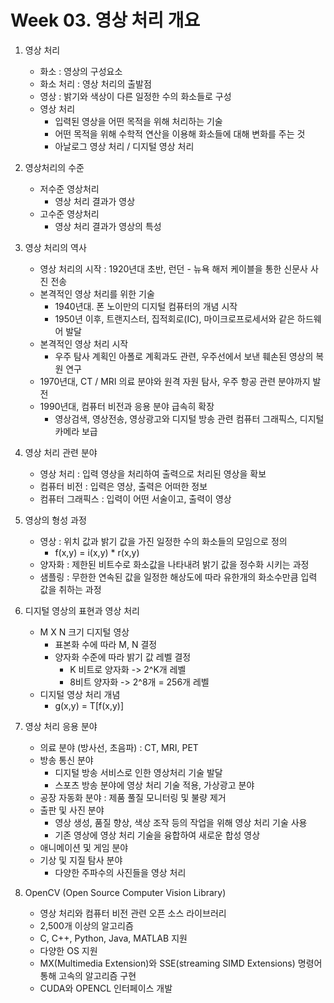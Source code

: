 # Week 03. 영상 처리 개요

1. 영상 처리
    - 화소 : 영상의 구성요소
    - 화소 처리 : 영상 처리의 출발점
    - 영상 : 밝기와 색상이 다른 일정한 수의 화소들로 구성
    - 영상 처리
        - 입력된 영상을 어떤 목적을 위해 처리하는 기술
        - 어떤 목적을 위해 수학적 연산을 이용해 화소들에 대해 변화를 주는 것
        - 아날로그 영상 처리 / 디지털 영상 처리

2. 영상처리의 수준
    - 저수준 영상처리
        - 영상 처리 결과가 영상
    - 고수준 영상처리
        - 영상 처리 결과가 영상의 특성

3. 영상 처리의 역사
    - 영상 처리의 시작 : 1920년대 초반, 런던 - 뉴욕 해저 케이블을 통한 신문사 사진 전송
    - 본격적인 영상 처리를 위한 기술
        - 1940년대. 폰 노이만의 디지털 컴퓨터의 개념 시작
        - 1950년 이후, 트랜지스터, 집적회로(IC), 마이크로프로세서와 같은 하드웨어 발달
    - 본격적인 영상 처리 시작
        - 우주 탐사 계획인 아폴로 계획과도 관련, 우주선에서 보낸 훼손된 영상의 복원 연구
    - 1970년대, CT / MRI 의료 분야와 원격 자원 탐사, 우주 항공 관련 분야까지 발전
    - 1990년대, 컴퓨터 비전과 응용 분야 급속히 확장
        - 영상검색, 영상전송, 영상광고와 디지털 방송 관련 컴퓨터 그래픽스, 디지털 카메라 보급

4. 영상 처리 관련 분야
    - 영상 처리 : 입력 영상을 처리하여 출력으로 처리된 영상을 확보
    - 컴퓨터 비전 : 입력은 영상, 출력은 어떠한 정보
    - 컴퓨터 그래픽스 : 입력이 어떤 서술이고, 출력이 영상

5. 영상의 형성 과정
    - 영상 : 위치 값과 밝기 값을 가진 일정한 수의 화소들의 모임으로 정의
        - f(x,y) = i(x,y) * r(x,y)
    - 양자화 : 제한된 비트수로 화소값을 나타내려 밝기 값을 정수화 시키는 과정
    - 샘플링 : 무한한 연속된 값을 일정한 해상도에 따라 유한개의 화소수만큼 입력 값을 취하는 과정

6. 디지털 영상의 표현과 영상 처리
    - M X N 크기 디지털 영상
        - 표본화 수에 따라 M, N 결정
        - 양자화 수준에 따라 밝기 값 레벨 결정
            - K 비트로 양자화 -> 2^K개 레벨
            - 8비트 양자화 -> 2^8개 = 256개 레벨
    - 디지털 영상 처리 개념
        - g(x,y) = T[f(x,y)]

7. 영상 처리 응용 분야
    - 의료 분야 (방사선, 초음파) : CT, MRI, PET
    - 방송 통신 분야
        - 디지털 방송 서비스로 인한 영상처리 기술 발달
        - 스포츠 방송 분야에 영상 처리 기술 적용, 가상광고 분야
    - 공장 자동화 분야 : 제품 풀질 모니터링 및 불량 제거
    - 출판 및 사진 분야
        - 영상 생성, 품질 향상, 색상 조작 등의 작업을 위해 영상 처리 기술 사용
        - 기존 영상에 영상 처리 기술을 융합하여 새로운 합성 영상
    - 애니메이션 및 게임 분야
    - 기상 및 지질 탐사 분야
        - 다양한 주파수의 사진들을 영상 처리

8. OpenCV (Open Source Computer Vision Library)
    - 영상 처리와 컴퓨터 비전 관련 오픈 소스 라이브러리
    - 2,500개 이상의 알고리즘
    - C, C++, Python, Java, MATLAB 지원
    - 다양한 OS 지원
    - MX(Multimedia Extension)와 SSE(streaming SIMD Extensions) 명령어 통해 고속의 알고리즘 구현
    - CUDA와 OPENCL 인터페이스 개발
